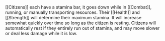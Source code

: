 
[[Citizens]] each have a stamina bar, it goes down while in [[Combat]], running, or manually transporting resources. Their [[Health]] and [[Strength]] will determine their maximum stamina. It will increase somewhat quickly over time so long as the citizen is resting. Citizens will automatically rest if they entirely run out of stamina, and may move slower or deal less damage while it is low. 